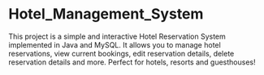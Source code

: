 # Hotel_Management_System
This project is a simple and interactive Hotel Reservation System implemented in Java and MySQL. It allows you to manage hotel reservations, view current bookings, edit reservation details, delete reservation details and more. Perfect for hotels, resorts and guesthouses!
